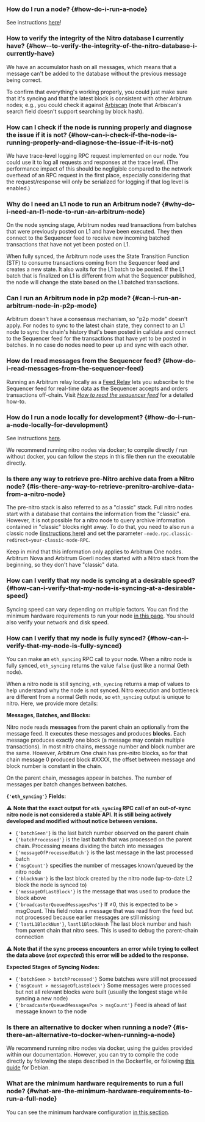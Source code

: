 ### How do I run a node? {#how-do-i-run-a-node}
<p>See instructions <a href="https://developer.arbitrum.io/node-running/how-tos/running-a-full-node">here</a>! </p>

<p></p>



### How  to verify the integrity of the Nitro database I currently have? {#how--to-verify-the-integrity-of-the-nitro-database-i-currently-have}
<p>We have an accumulator hash on all messages, which means that a message can't be added to the database without the previous message being correct. </p>

<p>To confirm that everything's working properly, you could just make sure that it's syncing and that the latest block is consistent with other Arbitrum nodes; e.g., you could check it against <a href="https://arbiscan.io">Arbiscan</a>  (note that Arbiscan's search field doesn't support searching by block hash).</p>

<p></p>



### How can I check if the node is running properly and diagnose the issue if it is not? {#how-can-i-check-if-the-node-is-running-properly-and-diagnose-the-issue-if-it-is-not}
<p>We have trace-level logging RPC request implemented on our node. You could use it to log all requests and responses at the trace level. (The performance impact of this should be negligible compared to the network overhead of an RPC request in the first place, especially considering that the request/response will only be serialized for logging if that log level is enabled.)</p>

<p></p>



### Why do I need an L1 node to run an Arbitrum node? {#why-do-i-need-an-l1-node-to-run-an-arbitrum-node}
<p>On the node syncing stage, Arbitrum nodes read transactions from batches that were previously posted on L1 and have been executed. They then connect to the Sequencer feed to receive new incoming batched transactions that have not yet been posted on L1.</p>

<p>When fully synced, the Arbitrum node uses the State Transition Function (STF) to consume transactions coming from the Sequencer feed and creates a new state. It also waits for the L1 batch to be posted. If the L1 batch that is finalized on L1 is different from what the Sequencer published, the node will change the state based on the L1 batched transactions.</p>

<p></p>



### Can I run an Arbitrum node in p2p mode? {#can-i-run-an-arbitrum-node-in-p2p-mode}
<p>Arbitrum doesn't have a consensus mechanism, so "p2p mode" doesn't apply. For nodes to sync to the latest chain state, they connect to an L1 node to sync the chain's history that's been posted in calldata and connect to the Sequencer feed for the transactions that have yet to be posted in batches. In no case do nodes need to peer up and sync with each other.</p>



### How do I read messages from the Sequencer feed? {#how-do-i-read-messages-from-the-sequencer-feed}
<p>Running an Arbitrum relay locally as a <a href="https://developer.offchainlabs.com/node-running/running-a-node#feed-relay">Feed Relay</a> lets you subscribe to the Sequencer feed for real-time data as the Sequencer accepts and orders transactions off-chain. Visit <a href='/node-running/how-tos/read-sequencer-feed'><em>How to read the sequencer feed</em></a> for a detailed how-to.</p>

<p></p>



### How do I run a node locally for development? {#how-do-i-run-a-node-locally-for-development}
<p>See instructions <a href="https://developer.arbitrum.io/node-running/how-tos/local-dev-node">here</a>.</p>

<p>We recommend running nitro nodes via docker; to compile directly / run without docker, you can follow the steps in this file then run the executable directly.</p>

<p></p>

<p></p>

<p></p>



### **Is there any way to retrieve pre-Nitro archive data from a Nitro node?** {#is-there-any-way-to-retrieve-prenitro-archive-data-from-a-nitro-node}
<p>The pre-nitro stack is also referred to as a "classic" stack. Full nitro nodes start with a database that contains the information from the "classic" era. However, it is not possible for a nitro node to query archive information contained in "classic" blocks right away. To do that, you need to also run a classic node (<a href="https://developer.arbitrum.io/node-running/how-tos/running-a-classic-node">instructions here</a>) and set the parameter <code>—node.rpc.classic-redirect=your-classic-node-RPC</code>.</p>

<p>Keep in mind that this information only applies to Arbitrum One nodes. Arbitrum Nova and Arbitrum Goerli nodes started with a Nitro stack from the beginning, so they don't have "classic" data.</p>

<p></p>



### How can I verify that my node is syncing at a desirable speed? {#how-can-i-verify-that-my-node-is-syncing-at-a-desirable-speed}
<p>Syncing speed can vary depending on multiple factors. You can find the minimum hardware requirements to run your node <a href="https://developer.arbitrum.io/node-running/running-a-node#minimum-hardware-configuration">in this page</a>. You should also verify your network and disk speed.</p>

<p></p>



### How can I verify that my node is fully synced? {#how-can-i-verify-that-my-node-is-fully-synced}
<p>You can make an <code>eth_syncing</code> RPC call to your node. When a nitro node is fully synced, <code>eth_syncing</code> returns the value <code>false</code> (just like a normal Geth node).</p>

<p>When a nitro node is still syncing, <code>eth_syncing</code> returns a map of values to help understand why the node is not synced. Nitro execution and bottleneck are different from a normal Geth node, so <code>eth_syncing</code> output is unique to nitro. Here, we provide more details:</p>

<p></p>

<p><strong>Messages, Batches, and Blocks:</strong></p>

<p>Nitro node reads <strong>messages </strong>from the parent chain an optionally from the message feed. It executes these messages and produces <strong>blocks.</strong> Each message produces exactly one block (a message may contain multiple transactions). In most nitro chains, message number and block number are the same. However, Arbitrum One chain has pre-nitro blocks, so for that chain message 0 produced block #XXXX, the offset between message and block number is constant in the chain.</p>

<p>On the parent chain, messages appear in batches. The number of messages per batch changes between batches.</p>

<p></p>

<p><strong><code>{'eth_syncing'}</code></strong><strong> Fields:</strong></p>

<p></p>

<p>⚠️ <strong>Note that the exact output for </strong><strong><code>eth_syncing</code></strong><strong> RPC call of an out-of-sync nitro node is not considered a stable API. It is still being actively developed and modified  without notice between versions.</strong></p>

<p></p>

<ul><li><code>{'batchSeen'}</code> is the  last batch number observed on the parent chain</li>
<li><code>{'batchProcessed'}</code> is the last batch that was processed on the parent chain. Processing means dividing the batch into messages</li>
<li><code>{'messageOfProcessedBatch'}</code> is the last message in the last processed batch</li>
<li><code>{'msgCount'}</code> specifies the number of messages known/queued by the nitro node</li>
<li><code>{'blockNum'}</code>  is the  last block created by the nitro node (up-to-date L2 block the node is synced to)</li>
<li><code>{'messageOfLastBlock'}</code> is the message that was used to produce the block above</li>
<li><code>{'broadcasterQueuedMessagesPos'}</code>  If ≠0, this is expected to be > msgCount. This field notes a message that was read from the feed but not processed because earlier messages are still missing</li>
<li><code>{'lastL1BlockNum'}</code>, <code>lastl1BlockHash</code> The last block number and hash from parent chain that nitro sees. This is used to debug the parent-chain connection<br />
</li>
</ul>
<p>⚠️ <strong>Note that if the sync process encounters an error while trying to collect the data above (</strong><em><strong>not expected</strong></em><strong>) this error will be added to the response.</strong></p>

<p></p>

<p><strong>Expected Stages of Syncing Nodes:</strong></p>

<ul><li><code>{'batchSeen > batchProcessed'}</code> Some batches were still not processed</li>
<li><code>{'msgCount > messageOfLastBlock'}</code> Some messages were processed but not all relevant blocks were built (usually the longest stage while syncing a new node)</li>
<li><code>{'broadcasterQueuedMessagesPos > msgCount'}</code> Feed is ahead of last message known to the node  </li></ul>



### **Is there an alternative to docker when running a node?** {#is-there-an-alternative-to-docker-when-running-a-node}
<p>We recommend running nitro nodes via docker, using the guides provided within our documentation. However, you can try to compile the code directly by following the steps described in the Dockerfile, or following <a href="https://developer.arbitrum.io/node-running/how-tos/build-nitro-locally">this guide</a> for Debian. </p>

<p></p>



### **What are the minimum hardware requirements to run a full node?** {#what-are-the-minimum-hardware-requirements-to-run-a-full-node}
<p>You can see the minimum hardware configuration <a href="https://developer.arbitrum.io/node-running/running-a-node#minimum-hardware-configuration">in this section</a>.</p>

<p></p>



